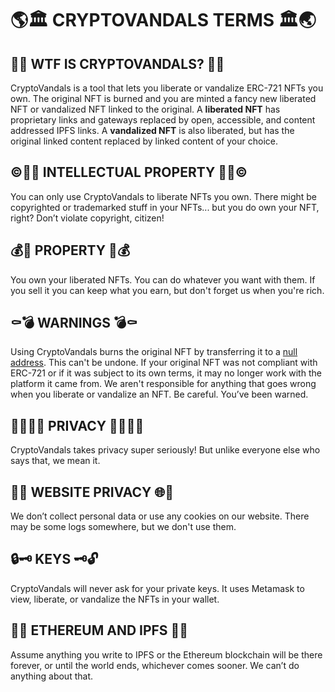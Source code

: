 # 🌎🏛 CRYPTOVANDALS TERMS 🏛🌏

## 🎪🎨 WTF IS CRYPTOVANDALS? 🎨🎪
CryptoVandals is a tool that lets you liberate or vandalize ERC-721 NFTs you own. The original NFT is burned and you are minted a fancy new liberated NFT or vandalized NFT linked to the original.
A **liberated NFT** has proprietary links and gateways replaced by open, accessible, and content addressed IPFS links.
A **vandalized NFT** is also liberated, but has the original linked content replaced by linked content of your choice.

## ©️🏴‍☠️ INTELLECTUAL PROPERTY 🏴‍☠️©️
You can only use CryptoVandals to liberate NFTs you own. There might be copyrighted or trademarked stuff in your NFTs... but you do own your NFT, right? Don’t violate copyright, citizen!

## 💰💸 PROPERTY 💸💰
You own your liberated NFTs. You can do whatever you want with them. If you sell it you can keep what you earn, but don't forget us when you're rich.

## ⚰️💣 WARNINGS 💣⚰️
Using CryptoVandals burns the original NFT by transferring it to a [null address](https://etherscan.io/address/0x0000000000000000000000000000000000000001). This can't be undone.
If your original NFT was not compliant with ERC-721 or if it was subject to its own terms, it may no longer work with the platform it came from. 
We aren't responsible for anything that goes wrong when you liberate or vandalize an NFT.
Be careful. You’ve been warned.

## 🔎🕵🏾‍♀️ PRIVACY 🕵🏻‍♂️🔎
CryptoVandals takes privacy super seriously! But unlike everyone else who says that, we mean it. 

## 🍪🌐 WEBSITE PRIVACY 🌐🍪
We don’t collect personal data or use any cookies on our website. There may be some logs somewhere, but we don't use them.

## 🔒🗝 KEYS 🗝🔓
CryptoVandals will never ask for your private keys. It uses Metamask to view, liberate, or vandalize the NFTs in your wallet.

## 💾🔗 ETHEREUM AND IPFS 🔗💾
Assume anything you write to IPFS or the Ethereum blockchain will be there forever, or until the world ends, whichever comes sooner. We can’t do anything about that.
